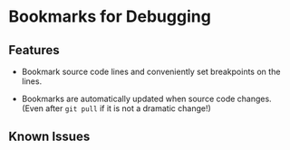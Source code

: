 # Bookmarks for Debugging

## Features
- Bookmark source code lines and conveniently set breakpoints on the lines.

- Bookmarks are automatically updated when source code changes. (Even after `git pull` if it is not a dramatic change!)

## Known Issues